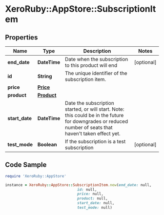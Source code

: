 # XeroRuby::AppStore::SubscriptionItem

## Properties

Name | Type | Description | Notes
------------ | ------------- | ------------- | -------------
**end_date** | **DateTime** | Date when the subscription to this product will end | [optional] 
**id** | **String** | The unique identifier of the subscription item. | 
**price** | [**Price**](Price.md) |  | 
**product** | [**Product**](Product.md) |  | 
**start_date** | **DateTime** | Date the subscription started, or will start. Note: this could be in the future for downgrades or reduced number of seats that haven&#39;t taken effect yet.  | 
**test_mode** | **Boolean** | If the subscription is a test subscription | [optional] 

## Code Sample

```ruby
require 'XeroRuby::AppStore'

instance = XeroRuby::AppStore::SubscriptionItem.new(end_date: null,
                                 id: null,
                                 price: null,
                                 product: null,
                                 start_date: null,
                                 test_mode: null)
```


